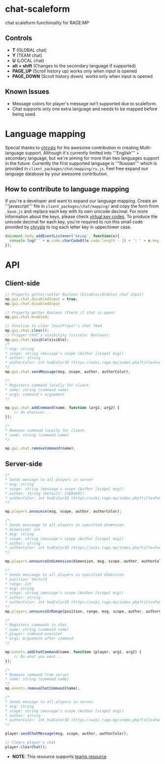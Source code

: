 # chat-scaleform
chat scaleform functionality for RAGE:MP

## Controls 

- **T** (GLOBAL chat)
- **Y** (TEAM chat)
- **U** (LOCAL chat)
- **alt + shift** (Changes to the secondary language if supported)
- **PAGE_UP** (Scroll history up) works only when input is opened
- **PAGE_DOWN** (Scroll history down)  works only when input is opened

## Known Issues

- Message colors for player's message isn't supported due to scaleform.
- Chat supports only one extra language and needs to be mapped before being used.

# Language mapping

Special thanks to [chrysls](https://github.com/chrysls) for his awesome contribution in creating Multi-language support. Although it's currently limited into '''English''' + secondary language, but we're aiming for more than two languages support in the future. Currently the first supported language is '''Russian''' which is provided in `client_packages/chat/mapping/ru.js`. Feel free expand our language database by your awesome contribution.

## How to contribute to language mapping

If you're a developer and want to expand our language mapping. Create an '''javascript''' file in `client_packages/chat/mapping/` and copy the form from `_base.js` and replace each key with its own unicode decimal. For more information about the keys, please check [virtual key codes](https://docs.microsoft.com/en-us/windows/win32/inputdev/virtual-key-codes).
To produce the unicode decimal for each key, you're required to run this small code provided by [chrysls](https://github.com/chrysls) to log each letter key in upper/lower case.

```js
document.body.addEventListener('keyup', function(e){
  console.log('' + e.code.charCodeAt(e.code.length - 1) + ': ' + e.key.charCodeAt(0));
});
```

# API

## Client-side

```js
// Property getter/setter Boolean (Disables/Enables chat input)
mp.gui.chat.disabledInput = true;
mp.gui.chat.disabledInput

// Property getter Boolean (Check if chat is open)
mp.gui.chat.enabled;

// Function to clear localPlayer's chat feed
mp.gui.chat.clear();
// Trigger chat's visibility (visible: Boolean);
mp.gui.chat.visible(visible);
/*
* msg: string
* scope: string (message's scope (Author [scope] msg))
* author: string
* authorColor: int hudColorID (https://wiki.rage.mp/index.php?title=Fonts_and_Colors) (Default: white)
*/
mp.gui.chat.sendMessage(msg, scope, author, authorColor);

/*
* Registers command locally for client.
* name: string (command name)
* arg1: command's arguement
*/

mp.gui.chat.addCommand(name, function (arg1, arg2) {
	// do whatever...
});

/*
* Removes command locally for client.
* name: string (command name)
*/

mp.gui.chat.removeCommand(name);
```

## Server-side

```js
/*
* Sends message to all players in server
* msg: string
* scope: string (message's scope (Author [scope] msg))
* author: string (Default: [SERVER])
* authorColor: int hudColorID (https://wiki.rage.mp/index.php?title=Fonts_and_Colors) (Default: white)
*/

mp.players.announce(msg, scope, author, authorColor);

/*
* Sends messaage to all players in specified dimension
* dimension: int
* msg: string
* scope: string (message's scope (Author [scope] msg))
* author: string
* authorColor: int hudColorID (https://wiki.rage.mp/index.php?title=Fonts_and_Colors) (Default: white)
*/

mp.players.announceInDimension(dimension, msg, scope, author, authorColor);

/*
* Sends messaage to all players in specified dimension
* position: Vector3
* range: int
* msg: string
* scope: string (message's scope (Author [scope] msg))
* author: string
* authorColor: int hudColorID (https://wiki.rage.mp/index.php?title=Fonts_and_Colors) (Default: white)
*/
mp.players.announceInRange(position, range, msg, scope, author, authorColor);

/*
* Registers commands in chat
* name: string (command name)
* player: command executer
* arg1: Arguement after command
*/

mp.events.addChatCommand(name, function (player, arg1, arg2) {
	// Do what you want...
});

/*
* Removes command from server
* name: string (command name)
*/
mp.events.removeChatCommand(name);

/*
* Sends message to all players in server
* msg: string
* scope: string (message's scope (Author [scope] msg))
* author: string
* authorColor: int hudColorID (https://wiki.rage.mp/index.php?title=Fonts_and_Colors) (Default: white)
*/

player.sendChatMessage(msg, scope, author, authorColor);

// Clears player's chat
player.clearChat();
```

- **NOTE**: This resource supports [teams resource](https://rage.mp/files/file/85-simple-teams/)
